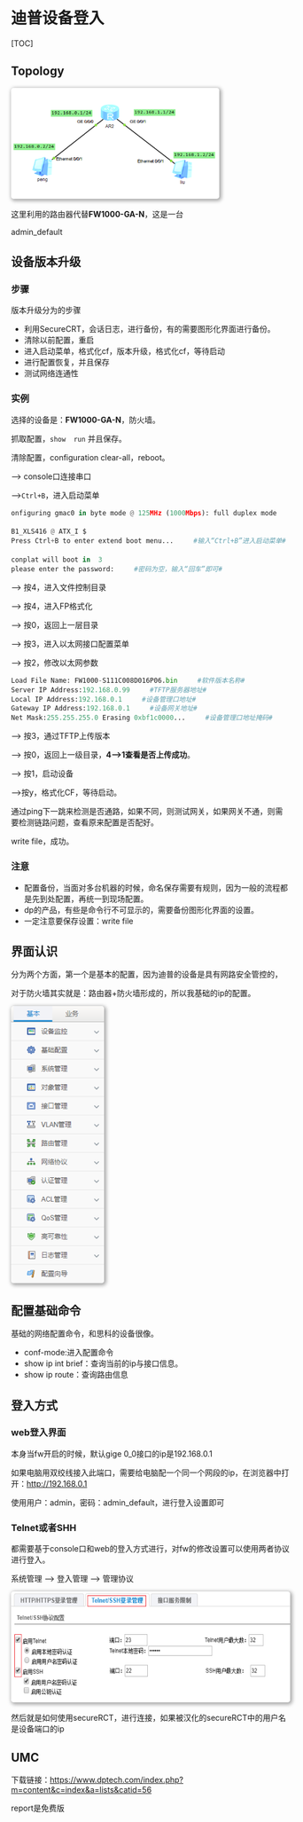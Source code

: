迪普设备登入
============

[TOC]

Topology
--------

<img src="../../images/dp/lib/fw1000-GA-N_to.png" style="z-index: 1; box-shadow: 2px 2px 6px 2px #aaaaaa; border-width:0px; border-radius:5px"  height="200px" />



这里利用的路由器代替**FW1000-GA-N**，这是一台

admin_default





设备版本升级
------------

### 步骤

版本升级分为的步骤

- 利用SecureCRT，会话日志，进行备份，有的需要图形化界面进行备份。
- 清除以前配置，重启
- 进入启动菜单，格式化cf，版本升级，格式化cf，等待启动
- 进行配置恢复，并且保存
- 测试网络连通性



### 实例

选择的设备是：**FW1000-GA-N**，防火墙。

抓取配置，`show  run`  并且保存。

清除配置，configuration clear-all，reboot。

--> console口连接串口

-->`Ctrl+B`，进入启动菜单

```python
onfiguring gmac0 in byte mode @ 125MHz (1000Mbps): full duplex mode

B1_XLS416 @ ATX_I $ 
Press Ctrl+B to enter extend boot menu...     #输入“Ctrl+B”进入启动菜单#

conplat will boot in  3
please enter the password:     #密码为空，输入“回车”即可#
```

--> 按4，进入文件控制目录 

--> 按4，进入FP格式化 

--> 按0，返回上一层目录 

--> 按3，进入以太网接口配置菜单

--> 按2，修改以太网参数

```python
Load File Name: FW1000-S111C008D016P06.bin     #软件版本名称#
Server IP Address:192.168.0.99     #TFTP服务器地址#
Local IP Address:192.168.0.1     #设备管理口地址#
Gateway IP Address:192.168.0.1     #设备网关地址#
Net Mask:255.255.255.0 Erasing 0xbf1c0000...     #设备管理口地址掩码#
```

--> 按3，通过TFTP上传版本

--> 按0，返回上一级目录，**4-->1查看是否上传成功**。

--> 按1，启动设备

-->按y，格式化CF，等待启动。

通过ping下一跳来检测是否通路，如果不同，则测试网关，如果网关不通，则需要检测链路问题，查看原来配置是否配好。

write file，成功。



### 注意

- 配置备份，当面对多台机器的时候，命名保存需要有规则，因为一般的流程都是先到处配置，再统一到现场配置。
- dp的产品，有些是命令行不可显示的，需要备份图形化界面的设置。
- 一定注意要保存设置：write file



## 界面认识

分为两个方面，第一个是基本的配置，因为迪普的设备是具有网路安全管控的，

对于防火墙其实就是：路由器+防火墙形成的，所以我基础的ip的配置。

<img src="../../images/dp/lib/fw1000-GA-N.png" style="z-index: 1; box-shadow: 2px 2px 6px 2px #aaaaaa; border-width:0px; border-radius:5px"  height="500px" />



配置基础命令
------------

基础的网络配置命令，和思科的设备很像。

- conf-mode:进入配置命令
- show ip int brief：查询当前的ip与接口信息。
- show ip route：查询路由信息





登入方式
--------

### web登入界面

本身当fw开启的时候，默认gige 0_0接口的ip是192.168.0.1

如果电脑用双绞线接入此端口，需要给电脑配一个同一个网段的ip，在浏览器中打开：http://192.168.0.1

使用用户：admin，密码：admin_default，进行登入设置即可



### Telnet或者SHH

都需要基于console口和web的登入方式进行，对fw的修改设置可以使用两者协议进行登入。

系统管理 --> 登入管理 --> 管理协议

<img src="../../images/dp/lib/fw1000-GA-N_manager.png" style="z-index: 1; box-shadow: 2px 2px 6px 2px #aaaaaa; border-width:0px; border-radius:5px"  height="200px" />



然后就是如何使用secureRCT，进行连接，如果被汉化的secureRCT中的用户名是设备端口的ip



UMC
---

下载链接：https://www.dptech.com/index.php?m=content&c=index&a=lists&catid=56

report是免费版

